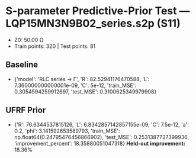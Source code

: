 # S-parameter Predictive-Prior Test — LQP15MN3N9B02_series.s2p (S11)
- Z0: 50.00 Ω
- Train points: 320  |  Test points: 81

## Baseline
- {'model': 'RLC series -> Γ', 'R': 82.52941176470588, 'L': 7.360000000000001e-09, 'C': 5e-12, 'train_MSE': 0.3054594259912697, 'test_MSE': 0.3100625349979908}

## UFRF Prior
- {'R': 76.6344537815126, 'L': 6.8342857142857155e-09, 'C': 7.5e-12, 'a': 0.2, 'phi': 3.141592653589793, 'train_MSE': np.float64(0.24795476456866902), 'test_MSE': 0.2531387727399936, 'improvement_percent': 18.35880051047318}
**Held-out improvement:** 18.36%